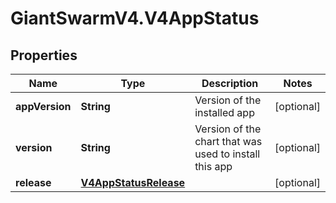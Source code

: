 # GiantSwarmV4.V4AppStatus

## Properties
Name | Type | Description | Notes
------------ | ------------- | ------------- | -------------
**appVersion** | **String** | Version of the installed app | [optional] 
**version** | **String** | Version of the chart that was used to install this app | [optional] 
**release** | [**V4AppStatusRelease**](V4AppStatusRelease.md) |  | [optional] 


